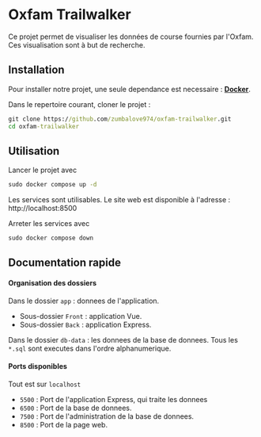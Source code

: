 # Oxfam Trailwalker

Ce projet permet de visualiser les données de course fournies par l'Oxfam.
Ces visualisation sont à but de recherche.

## Installation

Pour installer notre projet, une seule dependance est necessaire : **[Docker](https://docs.docker.com/desktop/)**.

Dans le repertoire courant, cloner le projet :
```cmd
git clone https://github.com/zumbalove974/oxfam-trailwalker.git
cd oxfam-trailwalker
```

## Utilisation

Lancer le projet avec 
```cmd
sudo docker compose up -d
```

Les services sont utilisables.
Le site web est disponible à l'adresse : http://localhost:8500

Arreter les services avec 
```cmd
sudo docker compose down
```

## Documentation rapide

#### Organisation des dossiers

Dans le dossier `app` : donnees de l'application.
- Sous-dossier `Front` : application Vue.
- Sous-dossier `Back` : application Express.

Dans le dossier `db-data` : les donnees de la base de donnees. Tous les `*.sql` sont executes dans l'ordre alphanumerique.

#### Ports disponibles

Tout est sur `localhost`

- `5500` : Port de l'application Express, qui traite les donnees
- `6500` : Port de la base de donnees.
- `7500` : Port de l'administration de la base de donnees.
- `8500` : Port de la page web.
